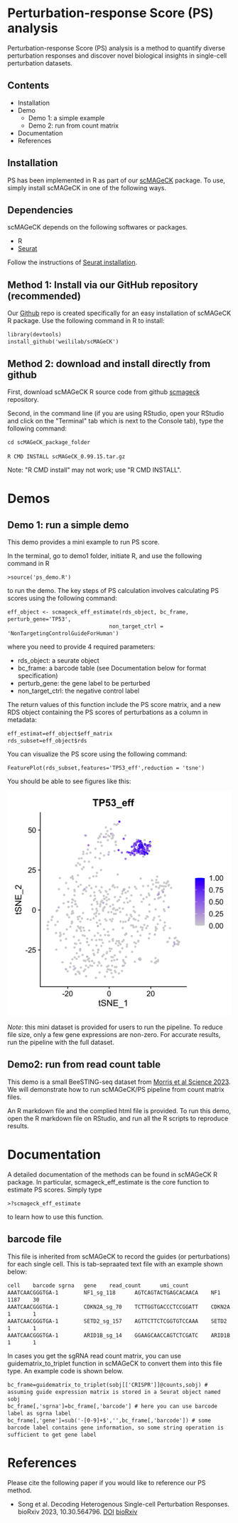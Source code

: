 # Perturbation-response Score (PS) analysis
Perturbation-response Score (PS) analysis is a method to quantify diverse perturbation responses and discover novel biological insights in single-cell perturbation datasets.

## Contents
* Installation
* Demo
  - Demo 1: a simple example
  - Demo 2: run from count matrix
* Documentation
* References

## Installation

PS has been implemented in R as part of our [scMAGeCK](https://bitbucket.org/weililab/scmageck/src/master/) package. To use, simply install scMAGeCK in one of the following ways.

## Dependencies 

scMAGeCK depends on the following softwares or packages.

* R 
* [Seurat](https://satijalab.org/seurat/)

Follow the instructions of [Seurat installation](https://satijalab.org/seurat/install.html).


## Method 1: Install via our GitHub repository (recommended)

Our [Github](https://github.com/weililab/scMAGeCK) repo is created specifically for an easy installation of scMAGeCK R package. Use the following command in R to install:

    library(devtools)
    install_github('weililab/scMAGeCK')
    
## Method 2: download and install directly from github

First, download scMAGeCK R source code from github [scmageck](https://github.com/weililab/scMAGeCK) repository.

Second, in the command line (if you are using RStudio, open your RStudio and click on the "Terminal" tab which is next to the Console tab), type the following command:

    cd scMAGeCK_package_folder
    
    R CMD INSTALL scMAGeCK_0.99.15.tar.gz

Note: "R CMD install" may not work; use "R CMD INSTALL".


# Demos

## Demo 1: run a simple demo

This demo provides a mini example to run PS score. 


In the terminal, go to demo1 folder, initiate R, and use the following command in R 

    >source('ps_demo.R') 

to run the demo. The key steps of PS calculation involves calculating PS scores using the following command:

    eff_object <- scmageck_eff_estimate(rds_object, bc_frame, perturb_gene='TP53', 
                                    non_target_ctrl = 'NonTargetingControlGuideForHuman')

where you need to provide 4 required parameters:

* rds_object: a seurate object
* bc_frame: a barcode table (see Documentation below for format specification)
* perturb_gene: the gene label to be perturbed
* non_target_ctrl: the negative control label

The return values of this function include the PS score matrix, and a new RDS object containing the PS scores of perturbations as a column in metadata:

    eff_estimat=eff_object$eff_matrix
    rds_subset=eff_object$rds

You can visualize the PS score using the following command:

    FeaturePlot(rds_subset,features='TP53_eff',reduction = 'tsne')


You should be able to see figures like this:

![PS score visualization](demo/demo1/TP53_eff.png)

*Note*: this mini dataset is provided for users to run the pipeline. 
To reduce file size, only a few gene expressions are non-zero. For accurate results, run the pipeline with the full dataset. 


## Demo2: run from read count table

This demo is a small BeeSTING-seq dataset from [Morris et al Science 2023](https://www.science.org/doi/10.1126/science.adh7699). We will demonstrate how to run scMAGeCK/PS pipeline from count matrix files.

An R markdown file and the complied html file is provided.
To run this demo, open the R markdown file on RStudio, and run all the R scripts to reproduce results.



# Documentation

A detailed documentation of the methods can be found in scMAGeCK R package. 
In particular, scmageck_eff_estimate is the core function to estimate PS scores. Simply type

    >?scmageck_eff_estimate 

to learn how to use this function.

## barcode file

This file is inherited from scMAGeCK to record the guides (or perturbations) for each single cell. This is tab-sepraated text file with an example shown below:

    cell    barcode sgrna   gene    read_count      umi_count
    AAATCAACGGGTGA-1        NF1_sg_118      AGTCAGTACTGAGCACAACA    NF1     1187    30
    AAATCAACGGGTGA-1        CDKN2A_sg_70    TCTTGGTGACCCTCCGGATT    CDKN2A  1       1
    AAATCAACGGGTGA-1        SETD2_sg_157    AGTTCTTCTCGGTGTCCAAA    SETD2   1       1
    AAATCAACGGGTGA-1        ARID1B_sg_14    GGAAGCAACCAGTCTCGATC    ARID1B  1       1

In cases you get the sgRNA read count matrix, you can use guidematrix_to_triplet function in scMAGeCK to convert them into this file type. An example code is shown below. 

    bc_frame=guidematrix_to_triplet(sobj[['CRISPR']]@counts,sobj) # assuming guide expression matrix is stored in a Seurat object named sobj
    bc_frame[,'sgrna']=bc_frame[,'barcode'] # here you can use barcode label as sgrna label
    bc_frame[,'gene']=sub('-[0-9]+$','',bc_frame[,'barcode']) # some barcode label contains gene information, so some string operation is sufficient to get gene label

# References

Please cite the following paper if you would like to reference our PS method.

* Song et al. Decoding Heterogenous Single-cell Perturbation Responses. bioRxiv 2023, 10.30.564796. [DOI](https://doi.org/10.1101/2023.10.30.564796) [bioRxiv](https://www.biorxiv.org/content/10.1101/2023.10.30.564796v1)

